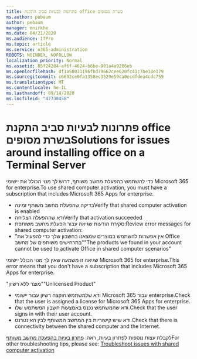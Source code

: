 ```yaml
---
title: פתרונות לבעיות סביב התקנת office בשרת מסופים
ms.author: pebaum
author: pebaum
manager: mnirkhe
ms.date: 04/21/2020
ms.audience: ITPro
ms.topic: article
ms.service: o365-administration
ROBOTS: NOINDEX, NOFOLLOW
localization_priority: Normal
ms.assetid: 85f24284-af6f-4624-b6be-901a4a9206eb
ms.openlocfilehash: df1a50031196fbd79662cee620fc41c7be14e179
ms.sourcegitcommit: c6692ce0fa1358ec3529e59ca0ecdfdea4cdc759
ms.translationtype: MT
ms.contentlocale: he-IL
ms.lasthandoff: 09/14/2020
ms.locfileid: "47738458"
---
```

# <a name="solutions-for-issues-around-installing-office-on-a-terminal-server"></a><span data-ttu-id="5ad87-102">פתרונות לבעיות סביב התקנת office בשרת מסופים</span><span class="sxs-lookup"><span data-stu-id="5ad87-102">Solutions for issues around installing office on a Terminal Server</span></span>

<span data-ttu-id="5ad87-103">כדי להשתמש בהפעלת מחשב משותף, דרוש לך מנוי הכולל את יישומי Microsoft 365 for enterprise.</span><span class="sxs-lookup"><span data-stu-id="5ad87-103">To use shared computer activation, you must have a subscription that includes Microsoft 365 Apps for enterprise.</span></span>
  
- <span data-ttu-id="5ad87-104">בדיקה שהפעלת מחשב משותף זמינה</span><span class="sxs-lookup"><span data-stu-id="5ad87-104">Verify that shared computer activation is enabled</span></span>
- <span data-ttu-id="5ad87-105">ודא שההפעלה הצליחה</span><span class="sxs-lookup"><span data-stu-id="5ad87-105">Verify that activation succeeded</span></span>
- <span data-ttu-id="5ad87-106">סקירת הודעות שגיאה עבור הפעלת מחשב משותפת:</span><span class="sxs-lookup"><span data-stu-id="5ad87-106">Review error messages for shared computer activation:</span></span>
- <span data-ttu-id="5ad87-107">"אין אפשרות להשתמש במוצרים שמצאנו בחשבון שלך כדי להפעיל את Office בתרחישים משותפים של מחשב"</span><span class="sxs-lookup"><span data-stu-id="5ad87-107">"The products we found in your account cannot be used to activate Office in shared computer scenarios"</span></span>
  
<span data-ttu-id="5ad87-108">שגיאה זו משמעה שאין לך מנוי הכולל יישומי Microsoft 365 for enterprise.</span><span class="sxs-lookup"><span data-stu-id="5ad87-108">This error means that you don't have a subscription that includes Microsoft 365 Apps for enterprise.</span></span>

<span data-ttu-id="5ad87-109">"מוצר ללא רשיון"</span><span class="sxs-lookup"><span data-stu-id="5ad87-109">"Unlicensed Product"</span></span>

- <span data-ttu-id="5ad87-110">ודא שלמשתמש הוקצה רשיון עבור יישומי Microsoft 365 עבור enterprise.</span><span class="sxs-lookup"><span data-stu-id="5ad87-110">Check that the user is assigned a license for Microsoft 365 Apps for enterprise.</span></span>
- <span data-ttu-id="5ad87-111">ודא שהמשתמש נכנס באמצעות חשבון המשתמש שלו.</span><span class="sxs-lookup"><span data-stu-id="5ad87-111">Check that the user signs in with their user account.</span></span>
- <span data-ttu-id="5ad87-112">ודא שיש קישוריות בין המחשב המשותף לבין האינטרנט.</span><span class="sxs-lookup"><span data-stu-id="5ad87-112">Check that there is connectivity between the shared computer and the Internet.</span></span>

<span data-ttu-id="5ad87-113">לקבלת עצות נוספות לפתרון בעיות, ראה: [פתרון בעיות בהפעלת מחשב משותף](https://docs.microsoft.com/DeployOffice/troubleshoot-shared-computer-activation)</span><span class="sxs-lookup"><span data-stu-id="5ad87-113">For other troubleshooting tips, please see: [Troubleshoot issues with shared computer activation](https://docs.microsoft.com/DeployOffice/troubleshoot-shared-computer-activation)</span></span>